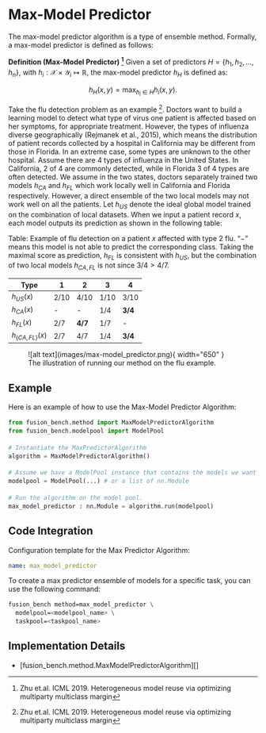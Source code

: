 # Max-Model Predictor


The max-model predictor algorithm is a type of ensemble method.
Formally, a max-model predictor is defined as follows:

**Definition (Max-Model Predictor) [^1]**
Given a set of predictors $H = \{h_1, h_2, \ldots, h_n\}$, with $h_i: \mathcal{X} \times \mathcal{Y}_i \mapsto \mathbb{R}$, the max-model predictor $h_H$ is defined as:

$$h_H(x,y) = \max_{h_i\in H} h_i(x,y).$$

Take the flu detection problem as an example [^1]. 
Doctors want to build a learning model to detect what type of virus one patient is affected based on her symptoms, for appropriate treatment. However, the types of influenza diverse geographically (Rejmanek et al., 2015), which means the distribution of patient records collected by a hospital in California may be different from those in Florida. In an extreme case, some types are unknown to the other hospital. Assume there are 4 types of influenza in the United States. In California, 2 of 4 are commonly detected, while in Florida 3 of 4 types are often detected. We assume in the two states, doctors separately trained two models $h_{CA}$ and $h_{FL}$ which work locally well in California and Florida respectively. However, a direct ensemble of the two local models may not work well on all the patients. Let $h_{US}$ denote the ideal global model trained on the combination of local datasets. When we input a patient record $x$, each model outputs its prediction as shown in the following table:

Table: Example of flu detection on a patient $x$ affected with type 2 flu. “−” means this model is not able to predict the corresponding class. Taking the maximal score as prediction, $h_{FL}$ is consistent with $h_{US}$, but the combination of two local models $h_{CA,FL}$ is not since $3/4 > 4/7$.

| Type               | 1    | 2       | 3    | 4       |
| ------------------ | ---- | ------- | ---- | ------- |
| $h_{US}(x)$        | 2/10 | 4/10    | 1/10 | 3/10    |
| $h_{CA}(x)$        | -    | -       | 1/4  | **3/4** |
| $h_{FL}(x)$        | 2/7  | **4/7** | 1/7  | -       |
| $h_{\{CA,FL\}}(x)$ | 2/7  | 4/7     | 1/4  | **3/4** |


<figure markdown="span">
  ![alt text](images/max-model_predictor.png){ width="650" }
  <figcaption>The illustration of running our method on the flu example.</figcaption>
</figure>

## Example

Here is an example of how to use the Max-Model Predictor Algorithm:

```python
from fusion_bench.method import MaxModelPredictorAlgorithm
from fusion_bench.modelpool import ModelPool

# Instantiate the MaxPredictorAlgorithm
algorithm = MaxModelPredictorAlgorithm()

# Assume we have a ModelPool instance that contains the models we want to ensemble.
modelpool = ModelPool(...) # or a list of nn.Module

# Run the algorithm on the model pool.
max_model_predictor : nn.Module = algorithm.run(modelpool)
```

## Code Integration

Configuration template for the Max Predictor Algorithm:

```yaml title="config/method/max_model_predictor.yaml"
name: max_model_predictor
```

To create a max predictor ensemble of models for a specific task, you can use the following command:

```bash
fusion_bench method=max_model_predictor \
  modelpool=<modelpool_name> \
  taskpool=<taskpool_name>
```

## Implementation Details

- [fusion_bench.method.MaxModelPredictorAlgorithm][]

[^1]: Zhu et.al. ICML 2019. Heterogeneous model reuse via optimizing multiparty multiclass margin
